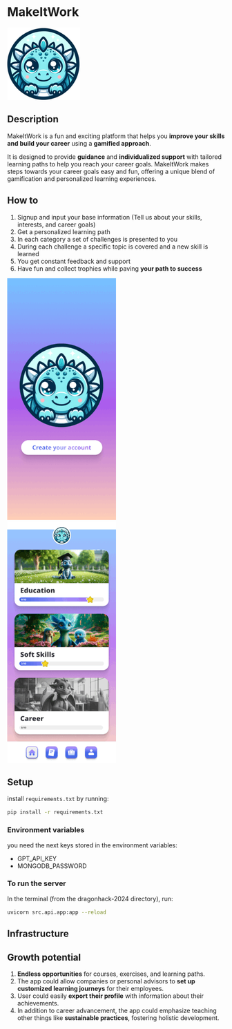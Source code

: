 # MakeItWork

![Logo](./src/media/logo_small.png)

## Description

MakeItWork is a fun and exciting platform that helps you **improve your skills and build your career** using a **gamified approach**.

It is designed to provide **guidance** and **individualized support** with tailored learning paths to help you reach your career goals.
MakeItWork makes steps towards your career goals easy and fun, offering a unique blend of gamification and personalized learning experiences.


## How to

1. Signup and input your base information (Tell us about your skills, interests, and career goals)
2. Get a personalized learning path
3. In each category a set of challenges is presented to you
4. During each challenge a specific topic is covered and a new skill is learned
5. You get constant feedback and support
6. Have fun and collect trophies while paving **your path to success**

![start_screen](./src/media/start_small.gif)&emsp;&emsp;&emsp;&emsp;![path](./src/media/path.gif)
## Setup

install `requirements.txt` by running:
```bash
pip install -r requirements.txt
```

### Environment variables
you need the next keys stored in the environment variables:
- GPT_API_KEY
- MONGODB_PASSWORD

### To run the server
In the terminal (from the dragonhack-2024 directory), run:

```bash
uvicorn src.api.app:app --reload
```



## Infrastructure


## Growth potential
1. **Endless opportunities** for courses, exercises, and learning paths.
2. The app could allow companies or personal advisors to **set up customized learning journeys** for their employees.
3. User could easily **export their profile** with information about their achievements.
4. In addition to career advancement, the app could emphasize teaching other things like **sustainable practices**, fostering holistic development.

